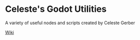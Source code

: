 # Celeste's Godot Utilities
A variety of useful nodes and scripts created by Celeste Gerber

[Wiki](https://github.com/Maybells/celeste-godot-utilities/wiki)
